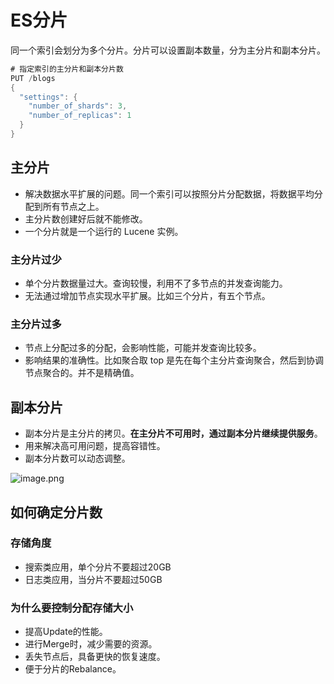 # ES分片

同一个索引会划分为多个分片。分片可以设置副本数量，分为主分片和副本分片。

```java
# 指定索引的主分片和副本分片数
PUT /blogs
{
  "settings": {
    "number_of_shards": 3,
    "number_of_replicas": 1
  }
}
```

## 主分片

- 解决数据水平扩展的问题。同一个索引可以按照分片分配数据，将数据平均分配到所有节点之上。
- 主分片数创建好后就不能修改。
- 一个分片就是一个运行的 Lucene 实例。

### 主分片过少

- 单个分片数据量过大。查询较慢，利用不了多节点的并发查询能力。
- 无法通过增加节点实现水平扩展。比如三个分片，有五个节点。

### 主分片过多

- 节点上分配过多的分配，会影响性能，可能并发查询比较多。
- 影响结果的准确性。比如聚合取 top 是先在每个主分片查询聚合，然后到协调节点聚合的。并不是精确值。

## 副本分片

- 副本分片是主分片的拷贝。**在主分片不可用时，通过副本分片继续提供服务**。
- 用来解决高可用问题，提高容错性。
- 副本分片数可以动态调整。

![image.png](https://s2.loli.net/2025/06/26/EvYKIdcrMAB2HmQ.png)

## 如何确定分片数

### 存储角度

- 搜索类应用，单个分片不要超过20GB
- 日志类应用，当分片不要超过50GB

### 为什么要控制分配存储大小

- 提高Update的性能。
- 进行Merge时，减少需要的资源。
- 丢失节点后，具备更快的恢复速度。
- 便于分片的Rebalance。